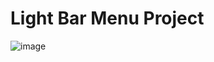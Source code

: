 # Light Bar Menu Project



![image](https://github.com/karim1safan/PROJECT_01_Light_Bar_Menu/assets/110535652/86d5c467-ba9c-4469-8e68-3640fb323060)
